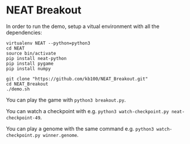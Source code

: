 # NEAT Breakout

In order to run the demo, setup a vitual environment with all the dependencies:

```
virtualenv NEAT --python=python3
cd NEAT
source bin/activate
pip install neat-python
pip install pygame
pip install numpy

git clone "https://github.com/kb100/NEAT_Breakout.git"
cd NEAT_Breakout
./demo.sh
```

You can play the game with `python3 breakout.py`.

You can watch a checkpoint with e.g. `python3 watch-checkpoint.py neat-checkpoint-49`.

You can play a genome with the same command e.g. `python3 watch-checkpoint.py winner.genome`.

